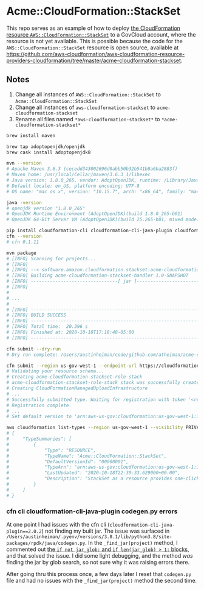 # Acme::CloudFormation::StackSet

This repo serves as an example of how to deploy [the CloudFormation resource `AWS::CloudFormation::StackSet`](https://docs.aws.amazon.com/AWSCloudFormation/latest/UserGuide/aws-resource-cloudformation-stackset.html) to a GovCloud account, where the resource is not yet available. This is possible because the code for the `AWS::CloudFormation::StackSet` resource is open source, available at https://github.com/aws-cloudformation/aws-cloudformation-resource-providers-cloudformation/tree/master/acme-cloudformation-stackset.

## Notes

1. Change all instances of `AWS::CloudFormation::StackSet` to `Acme::CloudFormation::StackSet`
1. Change all instances of `aws-cloudformation-stackset` to `acme-cloudformation-stackset`
1. Rename all files named `*aws-cloudformation-stackset*` to `*acme-cloudformation-stackset*`

```sh
brew install maven

brew tap adoptopenjdk/openjdk
brew cask install adoptopenjdk8

mvn --version
# Apache Maven 3.6.3 (cecedd343002696d0abb50b32b541b8a6ba2883f)
# Maven home: /usr/local/Cellar/maven/3.6.3_1/libexec
# Java version: 1.8.0_265, vendor: AdoptOpenJDK, runtime: /Library/Java/JavaVirtualMachines/adoptopenjdk-8.jdk/Contents/Home/jre
# Default locale: en_US, platform encoding: UTF-8
# OS name: "mac os x", version: "10.15.7", arch: "x86_64", family: "mac"

java -version
# openjdk version "1.8.0_265"
# OpenJDK Runtime Environment (AdoptOpenJDK)(build 1.8.0_265-b01)
# OpenJDK 64-Bit Server VM (AdoptOpenJDK)(build 25.265-b01, mixed mode)ll

pip install cloudformation-cli cloudformation-cli-java-plugin cloudformation-cli-go-plugin cloudformation-cli-python-plugin
cfn --version
# cfn 0.1.11

mvn package
# [INFO] Scanning for projects...
# [INFO]
# [INFO] --< software.amazon.cloudformation.stackset:acme-cloudformation-stackset-handler >--
# [INFO] Building acme-cloudformation-stackset-handler 1.0-SNAPSHOT
# [INFO] --------------------------------[ jar ]---------------------------------
# [INFO]
#
# ...
#
# [INFO] ------------------------------------------------------------------------
# [INFO] BUILD SUCCESS
# [INFO] ------------------------------------------------------------------------
# [INFO] Total time:  20.396 s
# [INFO] Finished at: 2020-10-18T17:18:48-05:00
# [INFO] ------------------------------------------------------------------------

cfn submit --dry-run
# Dry run complete: /Users/austinheiman/code/github.com/atheiman/acme-cloudformation-stackset/acme-cloudformation-stackset.zip

cfn submit --region us-gov-west-1 --endpoint-url https://cloudformation.us-gov-west-1.amazonaws.com --set-default --verbose
# Validating your resource schema...
# Creating acme-cloudformation-stackset-role-stack
# acme-cloudformation-stackset-role-stack stack was successfully created
# Creating CloudFormationManagedUploadInfrastructure
# ...
# Successfully submitted type. Waiting for registration with token '<redacted>' to complete.
# Registration complete.
# ...
# Set default version to 'arn:aws-us-gov:cloudformation:us-gov-west-1:111111111111:type/resource/Acme-CloudFormation-StackSet/00000001

aws cloudformation list-types --region us-gov-west-1 --visibility PRIVATE
# {
#     "TypeSummaries": [
#         {
#             "Type": "RESOURCE",
#             "TypeName": "Acme::CloudFormation::StackSet",
#             "DefaultVersionId": "00000001",
#             "TypeArn": "arn:aws-us-gov:cloudformation:us-gov-west-1:111111111111:type/resource/Acme-CloudFormation-StackSet",
#             "LastUpdated": "2020-10-18T22:30:33.629000+00:00",
#             "Description": "StackSet as a resource provides one-click experience for provisioning a StackSet and StackInstances"
#         }
#     ]
# }
```

### cfn cli cloudformation-cli-java-plugin codegen.py errors

At one point I had issues with the cfn cli (`cloudformation-cli-java-plugin==2.0.2`) not finding my built jar. The issue was surfaced in `/Users/austinheiman/.pyenv/versions/3.8.1/lib/python3.8/site-packages/rpdk/java/codegen.py`. In the `_find_jar(project)` method, I commented out [the `if not jar_glob:` and `if len(jar_glob) > 1:` blocks](https://github.com/aws-cloudformation/cloudformation-cli-java-plugin/blob/v2.0.2/python/rpdk/java/codegen.py#L435-L448), and that solved the issue. I did some light debugging, and the method _was_ finding the jar by glob search, so not sure why it was raising errors there.

After going thru this process once, a few days later I reset that `codegen.py` file and had no issues with the `_find_jar(project)` method the second time.
